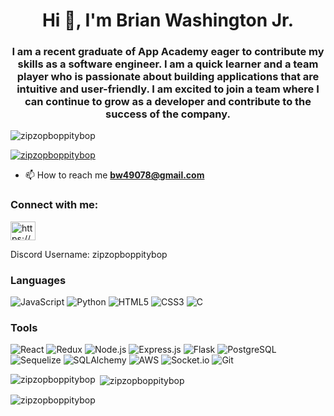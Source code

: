 <h1 align="center">Hi 👋, I'm Brian Washington Jr.</h1>
<h3 align="center">I am a recent graduate of App Academy eager to contribute my skills as a software engineer. I am a quick learner and a team player who is passionate about building applications that are intuitive and user-friendly. I am excited to join a team where I can continue to grow as a developer and contribute to the success of the company.</h3>

<p align="left"> <img src="https://komarev.com/ghpvc/?username=zipzopboppitybop&label=Profile%20views&color=0e75b6&style=flat" alt="zipzopboppitybop" /> </p>

<p align="left"> <a href="https://github.com/ryo-ma/github-profile-trophy"><img src="https://github-profile-trophy.vercel.app/?username=zipzopboppitybop" alt="zipzopboppitybop" /></a> </p>

- 📫 How to reach me **bw49078@gmail.com**

<h3 align="left">Connect with me:</h3>
<p align="left">
<a href="https://www.linkedin.com/in/brian-washington-668129244/" target="blank"><img align="center" src="https://raw.githubusercontent.com/rahuldkjain/github-profile-readme-generator/master/src/images/icons/Social/linked-in-alt.svg" alt="https://www.linkedin.com/in/brian-washington-668129244/" height="30" width="40" /></a>
<p>Discord Username: zipzopboppitybop</p>
</p>

### Languages  
![JavaScript](https://img.shields.io/badge/JavaScript-F7DF1E?style=for-the-badge&logo=javascript&logoColor=black)
![Python](https://img.shields.io/badge/Python-3776AB?style=for-the-badge&logo=python&logoColor=white)
![HTML5](https://img.shields.io/badge/HTML-239120?style=for-the-badge&logo=html5&logoColor=white)
![CSS3](https://img.shields.io/badge/CSS-239120?&style=for-the-badge&logo=css3&logoColor=white)
![C](https://img.shields.io/badge/C-00599C?style=for-the-badge&logo=c&logoColor=white)

### Tools 
![React](https://img.shields.io/badge/React-61DAFB?style=for-the-badge&logo=react&logoColor=black)
![Redux](https://img.shields.io/badge/Redux-764ABC?style=for-the-badge&logo=redux&logoColor=white)
![Node.js](https://img.shields.io/badge/Node.js-339933?style=for-the-badge&logo=node.js&logoColor=white)
![Express.js](https://img.shields.io/badge/Express.js-000000?style=for-the-badge&logo=express&logoColor=white)
![Flask](https://img.shields.io/badge/Flask-000000?style=for-the-badge&logo=flask&logoColor=white)
![PostgreSQL](https://img.shields.io/badge/PostgreSQL-4169E1?style=for-the-badge&logo=postgresql&logoColor=white)
![Sequelize](https://img.shields.io/badge/Sequelize-52B0E7?style=for-the-badge&logo=sequelize&logoColor=white)
![SQLAlchemy](https://img.shields.io/badge/SQLAlchemy-3776AB?style=for-the-badge&logo=sqlalchemy&logoColor=white)
![AWS](https://img.shields.io/badge/AWS-232F3E?style=for-the-badge&logo=amazon-aws&logoColor=white)
![Socket.io](https://img.shields.io/badge/Socket.io-010101?style=for-the-badge&logo=socket.io&logoColor=white)
![Git](https://img.shields.io/badge/Git-F05032?style=for-the-badge&logo=git&logoColor=white)

<p><img align="left" src="https://github-readme-stats.vercel.app/api/top-langs?username=zipzopboppitybop&show_icons=true&locale=en&layout=compact" alt="zipzopboppitybop" /></p>

<p>&nbsp;<img align="center" src="https://github-readme-stats.vercel.app/api?username=zipzopboppitybop&show_icons=true&locale=en" alt="zipzopboppitybop" /></p>

<p><img align="center" src="https://github-readme-streak-stats.herokuapp.com/?user=zipzopboppitybop&" alt="zipzopboppitybop" /></p>


<!--
**zipzopboppitybop/zipzopboppitybop** is a ✨ _special_ ✨ repository because its `README.md` (this file) appears on your GitHub profile.

Here are some ideas to get you started:

- 🔭 I’m currently working on ...
- 🌱 I’m currently learning ...
- 👯 I’m looking to collaborate on ...
- 🤔 I’m looking for help with ...
- 💬 Ask me about ...
- 📫 How to reach me: ...
- 😄 Pronouns: ...
- ⚡ Fun fact: ...
-->
